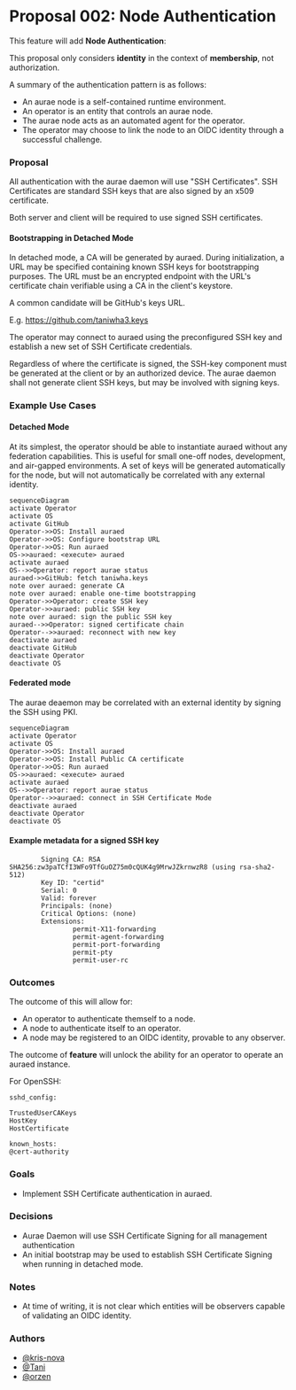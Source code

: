 # Proposal 002: Node Authentication

This feature will add **Node Authentication**:

This proposal only considers **identity** in the context of **membership**, not
authorization.

A summary of the authentication pattern is as follows:

* An aurae node is a self-contained runtime environment.
* An operator is an entity that controls an aurae node.
* The aurae node acts as an automated agent for the operator.
* The operator may choose to link the node to an OIDC identity through a
  successful challenge.

### Proposal
All authentication with the aurae daemon will use "SSH Certificates". SSH
Certificates are standard SSH keys that are also signed by an x509 certificate.

Both server and client will be required to use signed SSH certificates.

#### Bootstrapping in Detached Mode
In detached mode, a CA will be generated by auraed. During initialization, a
URL may be specified containing known SSH keys for bootstrapping purposes. The
URL must be an encrypted endpoint with the URL's certificate chain verifiable
using a CA in the client's keystore.

A common candidate will be GitHub's keys URL.

E.g. https://github.com/taniwha3.keys

The operator may connect to auraed using the preconfigured SSH key and
establish a new set of SSH Certificate credentials.

Regardless of where the certificate is signed, the SSH-key component must be
generated at the client or by an authorized device. The aurae daemon shall not
generate client SSH keys, but may be involved with signing keys.

### Example Use Cases

#### Detached Mode
At its simplest, the operator should be able to instantiate auraed without any
federation capabilities. This is useful for small one-off nodes, development,
and air-gapped environments. A set of keys will be generated automatically for
the node, but will not automatically be correlated with any external identity.

```mermaid
sequenceDiagram
activate Operator
activate OS
activate GitHub
Operator->>OS: Install auraed
Operator->>OS: Configure bootstrap URL
Operator->>OS: Run auraed
OS->>auraed: <execute> auraed
activate auraed
OS-->>Operator: report aurae status
auraed->>GitHub: fetch taniwha.keys
note over auraed: generate CA
note over auraed: enable one-time bootstrapping
Operator->>Operator: create SSH key
Operator->>auraed: public SSH key
note over auraed: sign the public SSH key
auraed-->>Operator: signed certificate chain
Operator-->>auraed: reconnect with new key
deactivate auraed
deactivate GitHub
deactivate Operator
deactivate OS
```

#### Federated mode
The aurae deaemon may be correlated with an external identity by signing the
SSH using PKI.

```mermaid
sequenceDiagram
activate Operator
activate OS
Operator->>OS: Install auraed
Operator->>OS: Install Public CA certificate
Operator->>OS: Run auraed
OS->>auraed: <execute> auraed
activate auraed
OS-->>Operator: report aurae status
Operator-->>auraed: connect in SSH Certificate Mode
deactivate auraed
deactivate Operator
deactivate OS
```



#### Example metadata for a signed SSH key

```
        Signing CA: RSA SHA256:zw3paTCfI3WFo9TfGuOZ75m0cQUK4g9MrwJZkrnwzR8 (using rsa-sha2-512)
        Key ID: "certid"
        Serial: 0
        Valid: forever
        Principals: (none)
        Critical Options: (none)
        Extensions:
                permit-X11-forwarding
                permit-agent-forwarding
                permit-port-forwarding
                permit-pty
                permit-user-rc
```

### Outcomes

The outcome of this will allow for:
* An operator to authenticate themself to a node.
* A node to authenticate itself to an operator.
* A node may be registered to an OIDC identity, provable to any observer.

The outcome of **feature** will unlock the ability for an operator to operate
an auraed instance.

For OpenSSH:
```
sshd_config:

TrustedUserCAKeys
HostKey
HostCertificate

known_hosts:
@cert-authority
```

### Goals

 - Implement SSH Certificate authentication in auraed.

### Decisions

 - Aurae Daemon will use SSH Certificate Signing for all management
   authentication
 - An initial bootstrap may be used to establish SSH Certificate Signing
   when running in detached mode.

### Notes

* At time of writing, it is not clear which entities
  will be observers capable of validating an OIDC identity.

### Authors

 - [@kris-nova](https://github.com/kris-nova)
 - [@Tani](https://github.com/taniwha3)
 - [@orzen](https://github.com/orzen)
